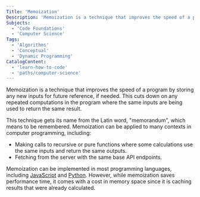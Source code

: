 ```yaml
---
Title: 'Memoization'
Description: 'Memoization is a technique that improves the speed of a program by storing any new inputs for future reference, if needed.'
Subjects:
  - 'Code Foundations'
  - 'Computer Science'
Tags:
  - 'Algorithms'
  - 'Conceptual'
  - 'Dynamic Programming'
CatalogContent:
  - 'learn-how-to-code'
  - 'paths/computer-science'
---
```


Memoization is a technique that improves the speed of a program by storing any new inputs for future reference, if needed. This cuts down on any repeated computations in the program where the same inputs are being used to return the same result.

This technique gets its name from the Latin word, "memorandum", which means to be remembered. Memoization can be applied to many contexts in computer programming, including:

- Making calls to recursive or pure functions where some calculations use the same inputs and return the same outputs.
- Fetching from the server with the same base API endpoints.

Memoization can be implemented in most programming languages, including [JavaScript](https://www.codecademy.com/resources/docs/javascript/memoization) and [Python](https://www.codecademy.com/resources/docs/python/memoization). However, while memoization saves performance time, it comes with a cost in memory space since it is caching results that were already calculated.
